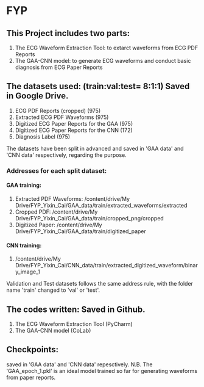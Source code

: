 # FYP
## This Project includes two parts:
1. The ECG Waveform Extraction Tool: to extarct waveforms from ECG PDF Reports 
2. The GAA-CNN model: to generate ECG waveforms and conduct basic diagnosis from ECG Paper Reports 


## The datasets used: (train:val:test= 8:1:1) Saved in Google Drive.
1. ECG PDF Reports (cropped) (975)
2. Extracted ECG PDF Waveforms (975)
3. Digitized ECG Paper Reports for the GAA (975)
4. Digitized ECG Paper Reports for the CNN (172)
5. Diagnosis Label (975)

The datasets have been split in advanced and saved in 'GAA data' and 'CNN data' respectively, regarding the purpose.

### Addresses for each split dataset:
#### GAA training:
1. Extracted PDF Waveforms: /content/drive/My Drive/FYP_Yixin_Cai/GAA_data/train/extracted_waveforms/extracted
2. Cropped PDF: /content/drive/My Drive/FYP_Yixin_Cai/GAA_data/train/cropped_png/cropped
3. Digitized Paper: /content/drive/My Drive/FYP_Yixin_Cai/GAA_data/train/digitized_paper

#### CNN training:
1. /content/drive/My Drive/FYP_Yixin_Cai/CNN_data/train/extracted_digitized_waveform/binary_image_1

Validation and Test datasets follows the same address rule, with the folder name 'train' changed to 'val' or 'test'.


## The codes written: Saved in Github.
1. The ECG Waveform Extraction Tool (PyCharm)
2. The GAA-CNN model (CoLab)

## Checkpoints:
saved in 'GAA data' and 'CNN data' repesctively. 
N.B. The 'GAA_epoch_1.pkl' is an ideal model trained so far for generating waveforms from paper reports.

